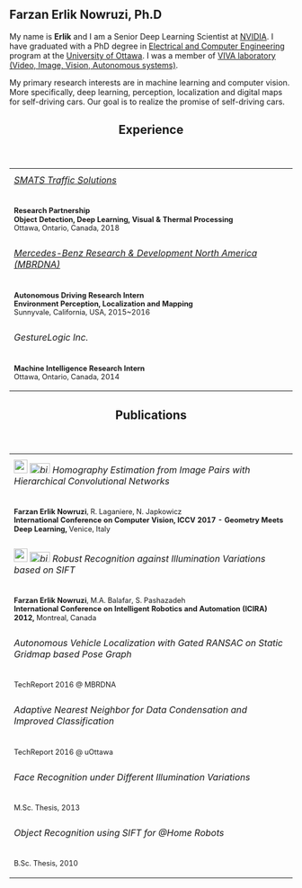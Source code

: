 <!--
# HELLO
This is my blog, it will be updated. One day. :)
Meanwhile, you can check my <a href="https://github.com/erlikn">github repository</a> and/or <a href="http://www.site.uottawa.ca/~fnowr010/">my web-page</a>.
-->

## Farzan Erlik Nowruzi, Ph.D

My name is <strong>Erlik</strong> and I am a Senior Deep Learning Scientist at <a href = "http://www.nvidia.com">NVIDIA</a>. I have graduated with a PhD degree in <a href = "http://site.uottawa.ca">Electrical and Computer Engineering</a> 
									program at the <a href = "http://www.uottawa.ca">University of Ottawa</a>. I was a member of 
									<a href = "http://www.site.uottawa.ca/research/viva/">VIVA laboratory (Video, Image, Vision, Autonomous systems)</a>.

My primary research interests are in machine learning and computer vision. More specifically, deep learning, perception, localization and digital maps for self-driving cars. Our goal is to realize the promise of self-driving cars.

<section id="Experience">
<div>
	<header><h2>Experience</h2></header>
	<table>
		<tr>
			<td>
			<h6 style="margin-top:6pt">
			<a href="https://www.smatstraffic.com/">SMATS Traffic Solutions</a>
			</h6>
			<p style="font-size:80%; line-height:120%">
			<strong>Research Partnership
			<br>
			Object Detection, Deep Learning, Visual & Thermal Processing</strong>
			<br>
			Ottawa, Ontario, Canada, 2018
			</p>
			</td>
		</tr>
		<tr>
			<td>
			<h6 style="margin-top:6pt">
			<a href="http://www.mbrdna.com/">Mercedes-Benz Research & Development North America (MBRDNA)</a>
			</h6>
			<p style="font-size:80%; line-height:120%">
			<strong>Autonomous Driving Research Intern
			<br>
			Environment Perception, Localization and Mapping</strong>
			<br>
			Sunnyvale, California, USA, 2015~2016
			</p>
			</td>
		</tr>
		<tr>
			<td>
			<h6 style="margin-top:6pt">
			GestureLogic Inc.
			</h6>
			<p style="font-size:80%; line-height:120%">
			<strong>Machine Intelligence Research Intern</strong>
			<br>
			Ottawa, Ontario, Canada, 2014
			</p>
			</td>
		</tr>
	</table>
</div>
</section>

<section id="Publications">
<div>
	<header><h2>Publications</h2></header>
	<table>
		<tr>
			<td>
			<h6 style="margin-top:6pt">
			<a href="papers/fen_iccv17wgdl.pdf"><img src="images/pdf.png" alt=""  width="24" height ="24"></a>
			<a href="papers/fen_iccv17wgdl.bib"> <img src="images/BibTex.png" alt="bibtex"  width="36" height ="18"></a>
			Homography Estimation from Image Pairs with Hierarchical Convolutional Networks
			</h6>
			<p style="font-size:80%; line-height:120%">
			<strong>Farzan Erlik Nowruzi</strong>, R. Laganiere, N. Japkowicz
			<br>
			<strong>International Conference on Computer Vision, ICCV 2017 - Geometry Meets Deep Learning,</strong> Venice, Italy
			</p>
			</td>
		</tr>
		<tr>
			<td>
			<h6 style="margin-top:6pt">
			<a href="papers/fen_icira12.pdf"><img src="images/pdf.png" alt=""  width="24" height ="24"></a>
			<a href="papers/fen_icira12.bib"> <img src="images/BibTex.png" alt="bibtex"  width="36" height ="18"></a>
			Robust Recognition against Illumination Variations based on SIFT
			</h6>
			<p style="font-size:80%; line-height:120%">
			<strong>Farzan Erlik Nowruzi</strong>, M.A. Balafar, S. Pashazadeh
			<br>
			<strong>International Conference on Intelligent Robotics and Automation (ICIRA) 2012,</strong> Montreal, Canada
			</p>
			</td>
		</tr>
		<tr>
                	<td>
                        <h6 style="margin-top:6pt">
                        <!--a href=""><img src="images/pdf.png" alt=""  width="24" height ="24"></a>
                        <a href=""> <img src="images/BibTex.png" alt="bibtex"  width="36" height ="18"></a-->
                        Autonomous Vehicle Localization with Gated RANSAC on Static Gridmap based Pose Graph
                        </h6>
                        <p style="font-size:80%; line-height:120%">
                        TechReport 2016 @ MBRDNA
                        </p>
                        </td>
		</tr>
		<tr>
                        <td>
                        <h6 style="margin-top:6pt">
                        <!--a href=""><img src="images/pdf.png" alt=""  width="24" height ="24"></a>
                        <a href=""> <img src="images/BibTex.png" alt="bibtex"  width="36" height ="18"></a-->
                        Adaptive Nearest Neighbor for Data Condensation and Improved Classification
                        </h6>
                        <p style="font-size:80%; line-height:120%">
                        TechReport 2016 @ uOttawa
                        </p>
                        </td>
		</tr>
		<tr>
                	<td>
                        <h6 style="margin-top:6pt">
                        <!--a href=""><img src="images/pdf.png" alt=""  width="24" height ="24"></a>
                        <a href=""> <img src="images/BibTex.png" alt="bibtex"  width="36" height ="18"></a-->
                        Face Recognition under Different Illumination Variations
                        </h6>
                        <p style="font-size:80%; line-height:120%">
                        M.Sc. Thesis, 2013
                        </p>
                        </td>
		</tr>
		<tr>
                        <td>
                        <h6 style="margin-top:6pt">
                        <!--a href=""><img src="images/pdf.png" alt=""  width="24" height ="24"></a>
                        <a href=""> <img src="images/BibTex.png" alt="bibtex"  width="36" height ="18"></a-->
                        Object Recognition using SIFT for @Home Robots
                        </h6>
                        <p style="font-size:80%; line-height:120%">
                        B.Sc. Thesis, 2010
                        </p>
                        </td>
		</tr>
	</table>
</div>
</section>





<!--
## Welcome to GitHub Pages

You can use the [editor on GitHub](https://github.com/erlikn/erlikn.github.io/edit/master/index.md) to maintain and preview the content for your website in Markdown files.

Whenever you commit to this repository, GitHub Pages will run [Jekyll](https://jekyllrb.com/) to rebuild the pages in your site, from the content in your Markdown files.

### Markdown

Markdown is a lightweight and easy-to-use syntax for styling your writing. It includes conventions for

```markdown
Syntax highlighted code block

# Header 1
## Header 2
### Header 3

- Bulleted
- List

1. Numbered
2. List

**Bold** and _Italic_ and `Code` text

[Link](url) and ![Image](src)
```

For more details see [GitHub Flavored Markdown](https://guides.github.com/features/mastering-markdown/).

### Jekyll Themes

Your Pages site will use the layout and styles from the Jekyll theme you have selected in your [repository settings](https://github.com/erlikn/erlikn.github.io/settings). The name of this theme is saved in the Jekyll `_config.yml` configuration file.

### Support or Contact

Having trouble with Pages? Check out our [documentation](https://help.github.com/categories/github-pages-basics/) or [contact support](https://github.com/contact) and we’ll help you sort it out.
-->
